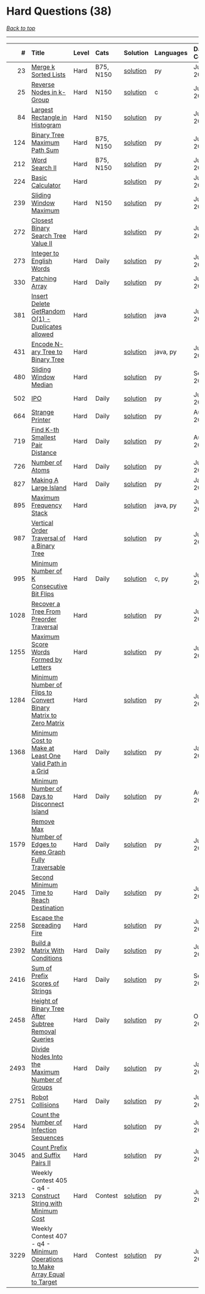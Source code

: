 # Hard Questions (38)

*[Back to top](<../README.md>)*

------

|    # | Title                                                                                                                                                              | Level   | Cats      | Solution                                                                                | Languages   | Date Complete   |
|-----:|:-------------------------------------------------------------------------------------------------------------------------------------------------------------------|:--------|:----------|:----------------------------------------------------------------------------------------|:------------|:----------------|
|   23 | [Merge k Sorted Lists](<https://leetcode.com/problems/merge-k-sorted-lists>)                                                                                       | Hard    | B75, N150 | [solution](<_23. Merge k Sorted Lists.md>)                                              | py          | Jun 17, 2024    |
|   25 | [Reverse Nodes in k-Group](<https://leetcode.com/problems/reverse-nodes-in-k-group>)                                                                               | Hard    | N150      | [solution](<_25. Reverse Nodes in k-Group.md>)                                          | c           | Jun 07, 2024    |
|   84 | [Largest Rectangle in Histogram](<https://leetcode.com/problems/largest-rectangle-in-histogram>)                                                                   | Hard    | N150      | [solution](<_84. Largest Rectangle in Histogram.md>)                                    | py          | Jun 11, 2024    |
|  124 | [Binary Tree Maximum Path Sum](<https://leetcode.com/problems/binary-tree-maximum-path-sum>)                                                                       | Hard    | B75, N150 | [solution](<_124. Binary Tree Maximum Path Sum.md>)                                     | py          | Jul 04, 2024    |
|  212 | [Word Search II](<https://leetcode.com/problems/word-search-ii>)                                                                                                   | Hard    | B75, N150 | [solution](<_212. Word Search II.md>)                                                   | py          | Jun 27, 2024    |
|  224 | [Basic Calculator](<https://leetcode.com/problems/basic-calculator>)                                                                                               | Hard    |           | [solution](<_224. Basic Calculator.md>)                                                 | py          | Jun 10, 2024    |
|  239 | [Sliding Window Maximum](<https://leetcode.com/problems/sliding-window-maximum>)                                                                                   | Hard    | N150      | [solution](<_239. Sliding Window Maximum.md>)                                           | py          | Jun 04, 2024    |
|  272 | [Closest Binary Search Tree Value II](<https://leetcode.com/problems/closest-binary-search-tree-value-ii>)                                                         | Hard    |           | [solution](<_272. Closest Binary Search Tree Value II.md>)                              | py          | Jul 01, 2024    |
|  273 | [Integer to English Words](<https://leetcode.com/problems/integer-to-english-words>)                                                                               | Hard    | Daily     | [solution](<_273. Integer to English Words.md>)                                         | py          | Jun 11, 2024    |
|  330 | [Patching Array](<https://leetcode.com/problems/patching-array>)                                                                                                   | Hard    | Daily     | [solution](<_330. Patching Array.md>)                                                   | py          | Jun 16, 2024    |
|  381 | [Insert Delete GetRandom O(1) - Duplicates allowed](<https://leetcode.com/problems/insert-delete-getrandom-o1-duplicates-allowed>)                                 | Hard    |           | [solution](<_381. Insert Delete GetRandom O(1) - Duplicates allowed.md>)                | java        | Jul 06, 2024    |
|  431 | [Encode N-ary Tree to Binary Tree](<https://leetcode.com/problems/encode-n-ary-tree-to-binary-tree>)                                                               | Hard    |           | [solution](<_431. Encode N-ary Tree to Binary Tree.md>)                                 | java, py    | Jun 28, 2024    |
|  480 | [Sliding Window Median](<https://leetcode.com/problems/sliding-window-median>)                                                                                     | Hard    |           | [solution](<_480. Sliding Window Median.md>)                                            | py          | Sep 25, 2024    |
|  502 | [IPO](<https://leetcode.com/problems/ipo>)                                                                                                                         | Hard    | Daily     | [solution](<_502. IPO.md>)                                                              | py          | Jun 15, 2024    |
|  664 | [Strange Printer](<https://leetcode.com/problems/strange-printer>)                                                                                                 | Hard    | Daily     | [solution](<_664. Strange Printer.md>)                                                  | py          | Aug 21, 2024    |
|  719 | [Find K-th Smallest Pair Distance](<https://leetcode.com/problems/find-k-th-smallest-pair-distance>)                                                               | Hard    | Daily     | [solution](<_719. Find K-th Smallest Pair Distance.md>)                                 | py          | Aug 14, 2024    |
|  726 | [Number of Atoms](<https://leetcode.com/problems/number-of-atoms>)                                                                                                 | Hard    | Daily     | [solution](<_726. Number of Atoms.md>)                                                  | py          | Jul 14, 2024    |
|  827 | [Making A Large Island](<https://leetcode.com/problems/making-a-large-island>)                                                                                     | Hard    | Daily     | [solution](<_827. Making A Large Island.md>)                                            | py          | Jan 31, 2025    |
|  895 | [Maximum Frequency Stack](<https://leetcode.com/problems/maximum-frequency-stack>)                                                                                 | Hard    |           | [solution](<_895. Maximum Frequency Stack.md>)                                          | java, py    | Jul 11, 2024    |
|  987 | [Vertical Order Traversal of a Binary Tree](<https://leetcode.com/problems/vertical-order-traversal-of-a-binary-tree>)                                             | Hard    |           | [solution](<_987. Vertical Order Traversal of a Binary Tree.md>)                        | py          | Jun 12, 2024    |
|  995 | [Minimum Number of K Consecutive Bit Flips](<https://leetcode.com/problems/minimum-number-of-k-consecutive-bit-flips>)                                             | Hard    | Daily     | [solution](<_995. Minimum Number of K Consecutive Bit Flips.md>)                        | c, py       | Jun 24, 2024    |
| 1028 | [Recover a Tree From Preorder Traversal](<https://leetcode.com/problems/recover-a-tree-from-preorder-traversal>)                                                   | Hard    |           | [solution](<_1028. Recover a Tree From Preorder Traversal.md>)                          | py          | Jul 01, 2024    |
| 1255 | [Maximum Score Words Formed by Letters](<https://leetcode.com/problems/maximum-score-words-formed-by-letters>)                                                     | Hard    |           | [solution](<_1255. Maximum Score Words Formed by Letters.md>)                           | py          | Jun 15, 2024    |
| 1284 | [Minimum Number of Flips to Convert Binary Matrix to Zero Matrix](<https://leetcode.com/problems/minimum-number-of-flips-to-convert-binary-matrix-to-zero-matrix>) | Hard    |           | [solution](<_1284. Minimum Number of Flips to Convert Binary Matrix to Zero Matrix.md>) | py          | Jun 09, 2024    |
| 1368 | [Minimum Cost to Make at Least One Valid Path in a Grid](<https://leetcode.com/problems/minimum-cost-to-make-at-least-one-valid-path-in-a-grid>)                   | Hard    | Daily     | [solution](<_1368. Minimum Cost to Make at Least One Valid Path in a Grid.md>)          | py          | Jan 18, 2025    |
| 1568 | [Minimum Number of Days to Disconnect Island](<https://leetcode.com/problems/minimum-number-of-days-to-disconnect-island>)                                         | Hard    | Daily     | [solution](<_1568. Minimum Number of Days to Disconnect Island.md>)                     | py          | Aug 11, 2024    |
| 1579 | [Remove Max Number of Edges to Keep Graph Fully Traversable](<https://leetcode.com/problems/remove-max-number-of-edges-to-keep-graph-fully-traversable>)           | Hard    | Daily     | [solution](<_1579. Remove Max Number of Edges to Keep Graph Fully Traversable.md>)      | py          | Jun 30, 2024    |
| 2045 | [Second Minimum Time to Reach Destination](<https://leetcode.com/problems/second-minimum-time-to-reach-destination>)                                               | Hard    | Daily     | [solution](<_2045. Second Minimum Time to Reach Destination.md>)                        | py          | Jul 28, 2024    |
| 2258 | [Escape the Spreading Fire](<https://leetcode.com/problems/escape-the-spreading-fire>)                                                                             | Hard    |           | [solution](<_2258. Escape the Spreading Fire.md>)                                       | py          | Jun 15, 2024    |
| 2392 | [Build a Matrix With Conditions](<https://leetcode.com/problems/build-a-matrix-with-conditions>)                                                                   | Hard    | Daily     | [solution](<_2392. Build a Matrix With Conditions.md>)                                  | py          | Jul 21, 2024    |
| 2416 | [Sum of Prefix Scores of Strings](<https://leetcode.com/problems/sum-of-prefix-scores-of-strings>)                                                                 | Hard    | Daily     | [solution](<_2416. Sum of Prefix Scores of Strings.md>)                                 | py          | Sep 25, 2024    |
| 2458 | [Height of Binary Tree After Subtree Removal Queries](<https://leetcode.com/problems/height-of-binary-tree-after-subtree-removal-queries>)                         | Hard    | Daily     | [solution](<_2458. Height of Binary Tree After Subtree Removal Queries.md>)             | py          | Oct 26, 2024    |
| 2493 | [Divide Nodes Into the Maximum Number of Groups](<https://leetcode.com/problems/divide-nodes-into-the-maximum-number-of-groups>)                                   | Hard    | Daily     | [solution](<_2493. Divide Nodes Into the Maximum Number of Groups.md>)                  | py          | Jan 30, 2025    |
| 2751 | [Robot Collisions](<https://leetcode.com/problems/robot-collisions>)                                                                                               | Hard    | Daily     | [solution](<_2751. Robot Collisions.md>)                                                | py          | Jul 13, 2024    |
| 2954 | [Count the Number of Infection Sequences](<https://leetcode.com/problems/count-the-number-of-infection-sequences>)                                                 | Hard    |           | [solution](<_2954. Count the Number of Infection Sequences.md>)                         | py          | Jun 26, 2024    |
| 3045 | [Count Prefix and Suffix Pairs II](<https://leetcode.com/problems/count-prefix-and-suffix-pairs-ii>)                                                               | Hard    |           | [solution](<_3045. Count Prefix and Suffix Pairs II.md>)                                | py          | Jun 29, 2024    |
| 3213 | Weekly Contest 405 - q4 - [Construct String with Minimum Cost](<https://leetcode.com/problems/construct-string-with-minimum-cost>)                                 | Hard    | Contest   | [solution](<_3213. Construct String with Minimum Cost.md>)                              | py          | Jul 07, 2024    |
| 3229 | Weekly Contest 407 - q4 - [Minimum Operations to Make Array Equal to Target](<https://leetcode.com/problems/minimum-operations-to-make-array-equal-to-target>)     | Hard    | Contest   | [solution](<_3229. Minimum Operations to Make Array Equal to Target.md>)                | py          | Jul 21, 2024    |
